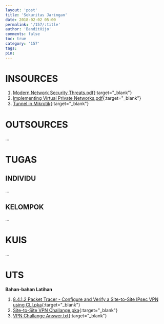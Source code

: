 ```yaml
---
layout: 'post'
title: 'Sekuritas Jaringan'
date: 2018-02-02 05:00
permalink: '/157/:title'
author: 'BanditHijo'
comments: false
toc: true
category: '157'
tags:
pin:
---
```


# INSOURCES
1. [Modern Network Security Threats.pdf](https://goo.gl/forms/9BbyOp90fdBIHVH23){:target="_blank"}
2. [Implementing Virtual Private Networks.pdf](https://goo.gl/forms/VfzUdP8VG9as4mvc2){:target="_blank"}
3. [Tunnel in Mikrotik](https://goo.gl/forms/Gz5Std4wV7RsxJlT2){:target="_blank"}

# OUTSOURCES
...

# TUGAS

## INDIVIDU
...

## KELOMPOK
...

# KUIS
...

# UTS

**Bahan-bahan Latihan**

1. [8.4.1.2 Packet Tracer - Configure and Verify a Site-to-Site IPsec VPN using CLI.pka](https://drive.google.com/open?id=1MGL7g0Imlo4pECJgRg3ezSaUygejqmc8){:target="_blank"}
2. [Site-to-Site VPN Challange.pka](https://drive.google.com/open?id=11q6nYe625XE0pfPYMcVTxaZj4089Ph-O){:target="_blank"}
3. [VPN Challange Answer.txt](https://drive.google.com/open?id=1paVQnQ2JwHgyWxFQSlEO4gDxzCTnSsmK){:target="_blank"}


